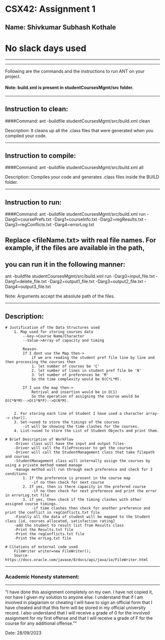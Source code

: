 # CSX42: Assignment 1
## Name: Shivkumar Subhash Kothale

# No slack days used
-----------------------------------------------------------------------
-----------------------------------------------------------------------


Following are the commands and the instructions to run ANT on your project.
#### Note: build.xml is present in studentCoursesMgmt/src folder.

-----------------------------------------------------------------------
## Instruction to clean:

####Command: ant -buildfile studentCoursesMgmt/src/build.xml clean

Description: It cleans up all the .class files that were generated when you
compiled your code.

-----------------------------------------------------------------------
## Instruction to compile:

####Command: ant -buildfile studentCoursesMgmt/src/build.xml all

Description: Compiles your code and generates .class files inside the BUILD folder.

-----------------------------------------------------------------------
## Instruction to run:

####Command:  ant -buildfile studentCoursesMgmt/src/build.xml run -Darg0=coursePrefs.txt -Darg1=courseInfo.txt -Darg2=regResults.txt -Darg3=regConflicts.txt -Darg4=errorLog.txt

## Replace <fileName.txt> with real file names. For example, if the files are available in the path,
## you can run it in the following manner:

ant -buildfile studentCoursesMgmt/src/build.xml run -Darg0=input_file.txt -Darg1=delete_file.txt -Darg2=output1_file.txt -Darg3=output2_file.txt -Darg4=output3_file.txt

Note: Arguments accept the absolute path of the files.

-----------------------------------------------------------------------
## Description:
    # Justification of the Data Structures used 
        1. Map used for storing courses data 
            --key->Course Name/Character
            --Value->Array of capacity and timing

            Reason- 
            If I dont use the Map then->
                if we are reading the student pref file line by line and then processing the courses then 
                1. let number of courses be 'C'
                2. let number of lines in student pref file be 'N'
                3. let number of preferences be 'M'
                So the time complexity would be O(C*L*M).

            If I use the map then->
                Retrival and insertion would be in O(1)
                So the operation of assigning the course would be O(C*N*M)-->O(1*N*P)-->O(N*M).


        2. For storing each line of Student I have used a character array--> char[].
        3. Set->used to store the timings of the courses
            -it will be showing the time clashes for the courses.
        4. List->used to store the List of Student Objects and print them.
        
    # Brief Description of WorkFlow
        -Driver class will have the input and output files-
        -Driver will call the FileProcessor to get the courses
        -Driver will call the StudentManagement class that take filepath and courses
        -StudentManagement class will internally assign the courses by using a private method named manage
        -manage method will run through each preference and check for 3 conditions
            1. If the preference is present in the course map
                -if no then check for next course
            2. If yes, then is there capacity in the prefered course
                -if no then check for next preference and print the error in errorLog.txt file
            3. if yes, then check if the timing clashes with other assigned course timings.
                -if time clashes then check for another preference and print the conflict in regConflicts.txt file
        -Finally all the data of student will be mapped to the Student class [id, courses allocated, satisfaction rating]
        -add the student to result list from Results class
        -Print the Results.txt file
        -Print the regConflicts.txt file
        -Print the errLog.txt file

    # Citations of external code used 
        FileWriter writer=new FileWriter();
        Source-https://docs.oracle.com/javase/8/docs/api/java/io/FileWriter.html





-----------------------------------------------------------------------
### Academic Honesty statement:
-----------------------------------------------------------------------

"I have done this assignment completely on my own. I have not copied
it, nor have I given my solution to anyone else. I understand that if
I am involved in plagiarism or cheating I will have to sign an
official form that I have cheated and that this form will be stored in
my official university record. I also understand that I will receive a
grade of 0 for the involved assignment for my first offense and that I
will receive a grade of F for the course for any additional
offense.""

Date: 28/09/2023 


